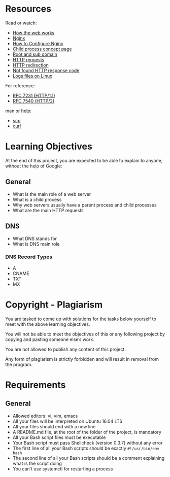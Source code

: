 
<h1>Resources</h1>
<p>Read or watch:</p>
<ul>
    <li><a href="https://example.com/how-the-web-works">How the web works</a></li>
    <li><a href="https://example.com/nginx">Nginx</a></li>
    <li><a href="https://example.com/how-to-configure-nginx">How to Configure Nginx</a></li>
    <li><a href="https://example.com/child-process-concept">Child process concept page</a></li>
    <li><a href="https://example.com/root-and-sub-domain">Root and sub domain</a></li>
    <li><a href="https://example.com/http-requests">HTTP requests</a></li>
    <li><a href="https://example.com/http-redirection">HTTP redirection</a></li>
    <li><a href="https://example.com/not-found-http-response-code">Not found HTTP response code</a></li>
    <li><a href="https://example.com/logs-files-on-linux">Logs files on Linux</a></li>
</ul>
<p>For reference:</p>
<ul>
    <li><a href="https://example.com/rfc-7231">RFC 7231 (HTTP/1.1)</a></li>
    <li><a href="https://example.com/rfc-7540">RFC 7540 (HTTP/2)</a></li>
</ul>
<p>man or help:</p>
<ul>
    <li><a href="https://example.com/scp">scp</a></li>
    <li><a href="https://example.com/curl">curl</a></li>
</ul>

<h1>Learning Objectives</h1>
<p>At the end of this project, you are expected to be able to explain to anyone, without the help of Google:</p>
<h2>General</h2>
<ul>
    <li>What is the main role of a web server</li>
    <li>What is a child process</li>
    <li>Why web servers usually have a parent process and child processes</li>
    <li>What are the main HTTP requests</li>
</ul>
<h2>DNS</h2>
<ul>
    <li>What DNS stands for</li>
    <li>What is DNS main role</li>
</ul>
<h3>DNS Record Types</h3>
<ul>
    <li>A</li>
    <li>CNAME</li>
    <li>TXT</li>
    <li>MX</li>
</ul>

<h1>Copyright - Plagiarism</h1>
<p>You are tasked to come up with solutions for the tasks below yourself to meet with the above learning objectives.</p>
<p>You will not be able to meet the objectives of this or any following project by copying and pasting someone else’s work.</p>
<p>You are not allowed to publish any content of this project.</p>
<p>Any form of plagiarism is strictly forbidden and will result in removal from the program.</p>

<h1>Requirements</h1>
<h2>General</h2>
<ul>
    <li>Allowed editors: vi, vim, emacs</li>
    <li>All your files will be interpreted on Ubuntu 16.04 LTS</li>
    <li>All your files should end with a new line</li>
    <li>A README.md file, at the root of the folder of the project, is mandatory</li>
    <li>All your Bash script files must be executable</li>
    <li>Your Bash script must pass Shellcheck (version 0.3.7) without any error</li>
    <li>The first line of all your Bash scripts should be exactly <code>#!/usr/bin/env bash</code></li>
    <li>The second line of all your Bash scripts should be a comment explaining what is the script doing</li>
    <li>You can’t use systemctl for restarting a process</li>
</ul>

